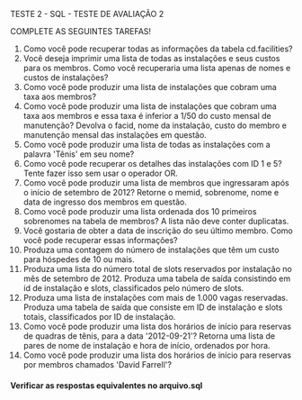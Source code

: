 TESTE 2  - SQL - TESTE DE AVALIAÇÃO 2

COMPLETE AS SEGUINTES TAREFAS!

1. Como você pode recuperar todas as informações da tabela cd.facilities?
2. Você deseja imprimir uma lista de todas as instalações e seus custos para os membros. Como você recuperaria uma lista apenas de nomes e custos de instalações?
3. Como você pode produzir uma lista de instalações que cobram uma taxa aos membros?
4. Como você pode produzir uma lista de instalações que cobram uma taxa aos membros e essa taxa é inferior a 1/50 do custo mensal de manutenção? Devolva o facid, nome da instalação, custo do membro e manutenção mensal das instalações em questão.
5. Como você pode produzir uma lista de todas as instalações com a palavra 'Tênis' em seu nome?
6. Como você pode recuperar os detalhes das instalações com ID 1 e 5? Tente fazer isso sem usar o operador OR.
7. Como você pode produzir uma lista de membros que ingressaram após o início de setembro de 2012? Retorne o memid, sobrenome, nome e data de ingresso dos membros em questão.
8. Como você pode produzir uma lista ordenada dos 10 primeiros sobrenomes na tabela de membros? A lista não deve conter duplicatas.
9. Você gostaria de obter a data de inscrição do seu último membro. Como você pode recuperar essas informações?
10. Produza uma contagem do número de instalações que têm um custo para hóspedes de 10 ou mais.
11. Produza uma lista do número total de slots reservados por instalação no mês de setembro de 2012. Produza uma tabela de saída consistindo em id de instalação e slots, classificados pelo número de slots.
12. Produza uma lista de instalações com mais de 1.000 vagas reservadas. Produza uma tabela de saída que consiste em ID de instalação e slots totais, classificados por ID de instalação.
13. Como você pode produzir uma lista dos horários de início para reservas de quadras de tênis, para a data '2012-09-21'? Retorna uma lista de pares de nome de instalação e hora de início, ordenados por hora.
14. Como você pode produzir uma lista dos horários de início para reservas por membros chamados 'David Farrell'?


#### Verificar as respostas equivalentes no arquivo.sql
